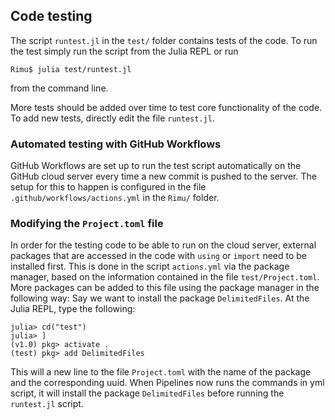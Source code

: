 ## Code testing

The script `runtest.jl` in the `test/` folder contains tests of the code. To run the test simply run the script from the Julia REPL or run
```
Rimu$ julia test/runtest.jl
```
from the command line.

More tests should be added over time to test core functionality of the code. To add new tests, directly edit the file `runtest.jl`.

### Automated testing with GitHub Workflows

GitHub Workflows are set up to run the test script automatically on the GitHub cloud server every time a new commit is pushed to the server. The setup for this to happen is configured in the file
`.github/workflows/actions.yml` in the `Rimu/` folder.

### Modifying the `Project.toml` file

In order for the testing code to be able to run on the cloud server, external packages that are accessed in the
code with `using` or `import` need to be installed first.
This is done in the script `actions.yml` via the package manager, based on the information contained in the file
`test/Project.toml`. More packages can be added to this file using the package manager in the following way: Say we want to install the package `DelimitedFiles`. At the Julia REPL, type the following:
```julia-repl
julia> cd("test")
julia> ]
(v1.0) pkg> activate .
(test) pkg> add DelimitedFiles
```
This will a new line to the file `Project.toml` with the name of the package and the corresponding uuid. When Pipelines now runs the commands in yml script, it will install the package `DelimitedFiles` before running the `runtest.jl` script.
